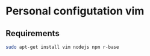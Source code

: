 Personal configutation vim
====================================

## Requirements

```bash
sudo apt-get install vim nodejs npm r-base 
```

